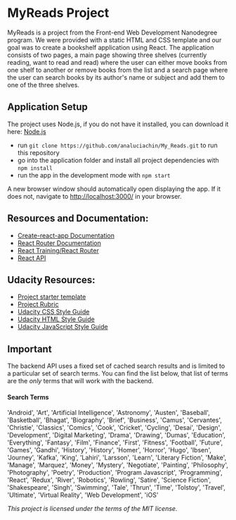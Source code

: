 # MyReads Project

MyReads is a project from the Front-end Web Development Nanodegree program. We were provided with a static HTML and CSS template and our goal was to create a bookshelf application using React. The application consists of two pages, a main page showing three shelves (currently reading, want to read and read) where the user can either move books from one shelf to another or remove books from the list and a search page where the user can search books by its author's name or subject and add them to one of the three shelves. 

## Application Setup

The project uses Node.js, if you do not have it installed, you can download it here: [Node.js](https://nodejs.org/en/)

* run `git clone https://github.com/analuciachin/My_Reads.git` to run this repository
* go into the application folder and install all project dependencies with `npm install`
* run the app in the development mode with `npm start`

A new browser window should automatically open displaying the app. If it does not, navigate to [http://localhost:3000/](http://localhost:3000/) in your browser.


## Resources and Documentation:
* [Create-react-app Documentation](https://github.com/facebookincubator/create-react-app)
* [React Router Documentation](http://knowbody.github.io/react-router-docs/)
* [React Training/React Router](https://reacttraining.com/react-router/web/api/BrowserRouter)
* [React API](https://facebook.github.io/react/docs/react-api.html)

## Udacity Resources:
* [Project starter template](https://github.com/udacity/reactnd-project-myreads-starter)
* [Project Rubric](https://review.udacity.com/#!/rubrics/918/view)
* [Udacity CSS Style Guide](http://udacity.github.io/frontend-nanodegree-styleguide/css.html)
* [Udacity HTML Style Guide](http://udacity.github.io/frontend-nanodegree-styleguide/index.html)
* [Udacity JavaScript Style Guide](http://udacity.github.io/frontend-nanodegree-styleguide/javascript.html)


## Important
The backend API uses a fixed set of cached search results and is limited to a particular set of search terms. You can find the list below, that list of terms are the _only_ terms that will work with the backend.

#### Search Terms
'Android', 'Art', 'Artificial Intelligence', 'Astronomy', 'Austen', 'Baseball', 'Basketball', 'Bhagat', 'Biography', 'Brief', 'Business', 'Camus', 'Cervantes', 'Christie', 'Classics', 'Comics', 'Cook', 'Cricket', 'Cycling', 'Desai', 'Design', 'Development', 'Digital Marketing', 'Drama', 'Drawing', 'Dumas', 'Education', 'Everything', 'Fantasy', 'Film', 'Finance', 'First', 'Fitness', 'Football', 'Future', 'Games', 'Gandhi', 'History', 'History', 'Homer', 'Horror', 'Hugo', 'Ibsen', 'Journey', 'Kafka', 'King', 'Lahiri', 'Larsson', 'Learn', 'Literary Fiction', 'Make', 'Manage', 'Marquez', 'Money', 'Mystery', 'Negotiate', 'Painting', 'Philosophy', 'Photography', 'Poetry', 'Production', 'Program Javascript', 'Programming', 'React', 'Redux', 'River', 'Robotics', 'Rowling', 'Satire', 'Science Fiction', 'Shakespeare', 'Singh', 'Swimming', 'Tale', 'Thrun', 'Time', 'Tolstoy', 'Travel', 'Ultimate', 'Virtual Reality', 'Web Development', 'iOS'


*This project is licensed under the terms of the MIT license.*
